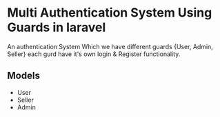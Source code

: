 # Multi Authentication System Using Guards in laravel
An authentication System Which we have different guards {User, Admin, Seller}
each gurd have it's own login & Register functionality.


## Models

* User
* Seller
* Admin
